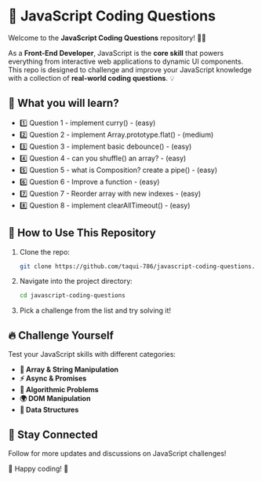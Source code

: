# 🚀 JavaScript Coding Questions

Welcome to the **JavaScript Coding Questions** repository! 🧠✨

As a **Front-End Developer**, JavaScript is the **core skill** that powers everything from interactive web applications to dynamic UI components. This repo is designed to challenge and improve your JavaScript knowledge with a collection of **real-world coding questions**. 💡

## 🎯 What you will learn?

- 1️⃣ Question 1 - implement curry() -  (easy)
- 2️⃣ Question 2 - implement Array.prototype.flat() -  (medium)
- 3️⃣ Question 3 - implement basic debounce() -  (easy)
- 4️⃣ Question 4 - can you shuffle() an array? -  (easy)
- 5️⃣ Question 5 - what is Composition? create a pipe() -  (easy)
- 6️⃣ Question 6 - Improve a function -  (easy)
- 7️⃣ Question 7 - Reorder array with new indexes -  (easy)
- 8️⃣ Question 8 - implement clearAllTimeout() -  (easy)

## 🚀 How to Use This Repository

1. Clone the repo:
   ```sh
   git clone https://github.com/taqui-786/javascript-coding-questions.git
   ```
2. Navigate into the project directory:
   ```sh
   cd javascript-coding-questions
   ```
3. Pick a challenge from the list and try solving it!

## 🔥 Challenge Yourself

Test your JavaScript skills with different categories:

- **🧩 Array & String Manipulation**
- **⚡ Async & Promises**
- **📐 Algorithmic Problems**
- **🌍 DOM Manipulation**
- **🔢 Data Structures**

## 📢 Stay Connected

Follow for more updates and discussions on JavaScript challenges!

📌 Happy coding! 🚀
